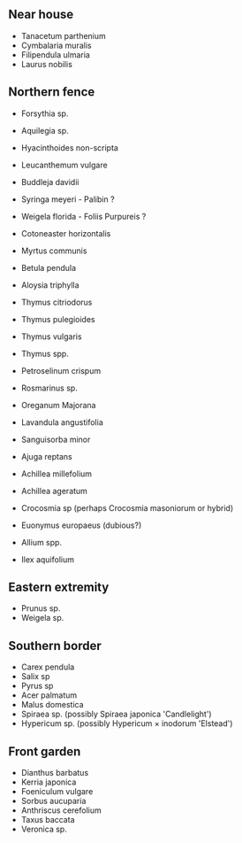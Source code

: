## Near house

- Tanacetum parthenium
- Cymbalaria muralis
- Filipendula ulmaria
- Laurus nobilis

## Northern fence

- Forsythia sp.
- Aquilegia sp.
- Hyacinthoides non-scripta
- Leucanthemum vulgare
- Buddleja davidii
- Syringa meyeri - Palibin ?
- Weigela florida - Foliis Purpureis ?
- Cotoneaster horizontalis
- Myrtus communis

- Betula pendula

- Aloysia triphylla
- Thymus citriodorus
- Thymus pulegioides
- Thymus vulgaris
- Thymus spp.
- Petroselinum crispum
- Rosmarinus sp.
- Oreganum Majorana
- Lavandula angustifolia
- Sanguisorba minor
- Ajuga reptans
- Achillea millefolium
- Achillea ageratum
- Crocosmia sp (perhaps Crocosmia masoniorum or hybrid)

- Euonymus europaeus (dubious?)

- Allium spp.
- Ilex aquifolium

## Eastern extremity

- Prunus sp.
- Weigela sp.

## Southern border

- Carex pendula
- Salix sp
- Pyrus sp
- Acer palmatum
- Malus domestica
- Spiraea sp. (possibly Spiraea japonica 'Candlelight')
- Hypericum sp. (possibly Hypericum × inodorum 'Elstead')


## Front garden

- Dianthus barbatus
- Kerria japonica
- Foeniculum vulgare
- Sorbus aucuparia
- Anthriscus cerefolium
- Taxus baccata
- Veronica sp.

